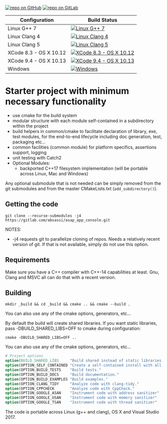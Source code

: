 [![repo on GitHub](https://img.shields.io/badge/repo-GitHub-brightgreen.svg)](https://github.com/abdes/asap_app_console)
[![repo on GitLab](https://img.shields.io/badge/repo-GitLab-brightgreen.svg)](https://gitlab.com/absassi/asap_app_console)

| Configuration          | Build Status                       |
| ---------------------- | ---------------------------------- |
| Linux G++ 7            | [![Linux G++ 7][9]][0]             |
| Linux Clang 4          | [![Linux Clang 4][10]][0]          |
| Linux Clang 5          | [![Linux Clang 5][11]][0]          |
| XCode 8.3 - OS X 10.12 | [![XCode 8.3 - OS X 10.12][12]][0] |
| XCode 9.4 - OS X 10.13 | [![XCode 9.4 - OS X 10.13][13]][0] |
| Windows                | [![Windows][21]][20]               |

[0]: https://travis-ci.org/abdes/asap_app_console
[9]: https://travis-matrix-badges.herokuapp.com/repos/abdes/asap/branches/master/9
[10]: https://travis-matrix-badges.herokuapp.com/repos/abdes/asap/branches/master/10
[11]: https://travis-matrix-badges.herokuapp.com/repos/abdes/asap/branches/master/11
[12]: https://travis-matrix-badges.herokuapp.com/repos/abdes/asap/branches/master/12
[13]: https://travis-matrix-badges.herokuapp.com/repos/abdes/asap/branches/master/13
[20]: https://ci.appveyor.com/project/abdes/asap_app_console
[21]: https://ci.appveyor.com/api/projects/status/nng5iin0wbccjhkx/branch/master?svg=true

# Starter project with minimum necessary functionality

- use cmake for the build system
- modular structure with each module self-contained in a subdirectory within
  the project
- build helpers in common/cmake to facilitate declaration of library, exe,
  test modules, for the end-to-end lifecycle including doc generation, test,
  packaging etc...
- common facilities (common module) for platform specifics, assertions
  support, logging
- unit testing with Catch2
- Optional Modules:
  - backported C++17 filesystem implementation (will be portable across Linux, Mac
    and Windows)

Any optional submodule that is not needed can be simply removed from the git submodules
and from the master CMakeLists.txt (`add_subdirectory()`).

## Getting the code

```shell
git clone --recurse-submodules -j4 https://gitlab.com/absassi/asap_app_console.git
```

NOTES:

- -j4 requests git to parallelize cloning of repos. Needs a relatively recent version
  of git. If that is not available, simply do not use this option.

## Requirements

Make sure you have a C++ compiler with C++-14 capabilities at least. Gnu, Clang and MSVC
all can do that with a recent version.

## Building

```shell
mkdir _build && cd _build && cmake .. && cmake --build .
```

You can also use any of the cmake options, generators, etc...

By default the build will create shared libraries. If you want static libraries, pass
-DBUILD_SHARED_LIBS=OFF to cmake during configuration:

```shell
cmake -DBUILD_SHARED_LIBS=OFF ..
```

You can also use any of the cmake options, generators, etc...

```cmake
# Project options
option(BUILD_SHARED_LIBS     "Build shared instead of static libraries."              ON)
option(OPTION_SELF_CONTAINED "Create a self-contained install with all dependencies." OFF)
option(OPTION_BUILD_TESTS    "Build tests."                                           ON)
option(OPTION_BUILD_DOCS     "Build documentation."                                   OFF)
option(OPTION_BUILD_EXAMPLES "Build examples."                                        OFF)
option(OPTION_CLANG_TIDY     "Analyze code with clang-tidy."                          OFF)
option(OPTION_CPPCHECK       "Analyze code with CppCheck."                            OFF)
option(OPTION_GOOGLE_ASAN    "Instrument code with address sanitizer"                 OFF)
option(OPTION_GOOGLE_USAN    "Instrument code with memory sanitizer"                  OFF)
option(OPTION_GOOGLE_TSAN    "Instrument code with thread sanitizer"                  OFF)
```

The code is portable across Linux (g++ and clang), OS X and Visual Studio 2017.
